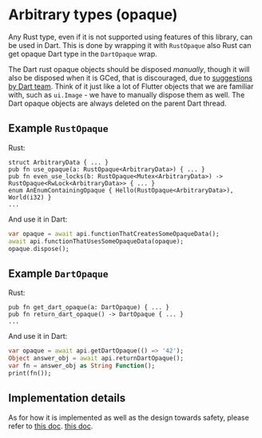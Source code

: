 # Arbitrary types (opaque)

Any Rust type, even if it is not supported using features of this library, can be used in Dart. This is done by wrapping it with `RustOpaque` also Rust can get opaque Dart type in the `DartOpaque` wrap.

The Dart rust opaque objects should be disposed *manually*, though it will also be disposed when it is GCed, that is discouraged, due to [suggestions by Dart team](https://github.com/fzyzcjy/flutter_rust_bridge/issues/775#issuecomment-1274635037). Think of it just like a lot of Flutter objects that we are familiar with, such as `ui.Image` - we have to manually dispose them as well. The Dart opaque objects are always deleted on the parent Dart thread.

## Example `RustOpaque` 

Rust:

```rust,noplayground
struct ArbitraryData { ... }
pub fn use_opaque(a: RustOpaque<ArbitraryData>) { ... }
pub fn even_use_locks(b: RustOpaque<Mutex<ArbitraryData>) -> RustOpaque<RwLock<ArbitraryData>> { ... }
enum AnEnumContainingOpaque { Hello(RustOpaque<ArbitraryData>), World(i32) }
...
```

And use it in Dart:

```dart
var opaque = await api.functionThatCreatesSomeOpaqueData();
await api.functionThatUsesSomeOpaqueData(opaque);
opaque.dispose();
```

## Example `DartOpaque` 

Rust:

```rust,noplayground
pub fn get_dart_opaque(a: DartOpaque) { ... }
pub fn return_dart_opaque() -> DartOpaque { ... }
...
```

And use it in Dart:

```dart
var opaque = await api.getDartOpaque(() => '42');
Object answer_obj = await api.returnDartOpaque();
var fn = answer_obj as String Function();
print(fn());
```

## Implementation details

As for how it is implemented as well as the design towards safety, please refer to [this doc](../contributing/rust_opaque_type_safety.md).
[this doc](../contributing/dart_opaque_type_safety.md).